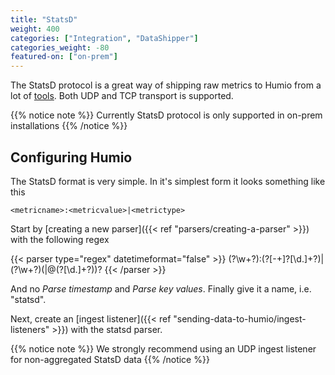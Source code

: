```yaml
---
title: "StatsD"
weight: 400
categories: ["Integration", "DataShipper"]
categories_weight: -80
featured-on: ["on-prem"]
---
```


The StatsD protocol is a great way of shipping raw metrics to Humio from a lot of [tools](https://github.com/etsy/statsd/wiki#client-implementations). Both UDP and TCP transport is supported.

{{% notice note %}}
Currently StatsD protocol is only supported in on-prem installations
{{% /notice %}}

## Configuring Humio

The StatsD format is very simple. In it's simplest form it looks something like this

```
<metricname>:<metricvalue>|<metrictype>
```

Start by [creating a new parser]({{< ref "parsers/creating-a-parser" >}}) with the following regex

{{< parser type="regex" datetimeformat="false" >}}
(?<metricname>\w+?):(?<metricvalue>[-+]?[\d\.]+?)\|(?<metrictype>\w+?)(\|@(?<metricsampling>[\d\.]+?))?
{{< /parser >}}

And no _Parse timestamp_ and _Parse key values_. Finally give it a name, i.e. "statsd".

Next, create an [ingest listener]({{< ref "sending-data-to-humio/ingest-listeners" >}}) with the statsd parser.

{{% notice note %}}
We strongly recommend using an UDP ingest listener for non-aggregated StatsD data
{{% /notice %}}